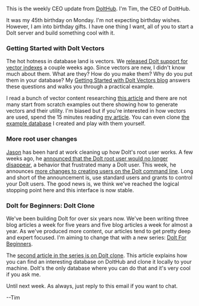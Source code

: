 This is the weekly CEO update from [DoltHub](https://www.dolthub.com/). I'm Tim, the CEO of DoltHub. 

It was my 45th birthday on Monday. I'm not expecting birthday wishes. However, I am into birthday gifts. I have one thing I want, all of you to start a Dolt server and build something cool with it.

### Getting Started with Dolt Vectors

The hot hotness in database land is vectors. We [released Dolt support for vector indexes](https://www.dolthub.com/blog/2025-01-16-announcing-vector-indexes/) a couple weeks ago. Since vectors are new, I didn't know much about them. What are they? How do you make them? Why do you put them in your database? My [Getting Started with Dolt Vectors blog](https://www.dolthub.com/blog/2025-02-06-getting-started-dolt-vectors/) answers these questions and walks you through a practical example. 

I read a bunch of vector content researching [this article](https://www.dolthub.com/blog/2025-02-06-getting-started-dolt-vectors/) and there are not many start from scratch examples out there showing how to generate vectors and their utility. I'm biased but if you're interested in how vectors are used, spend the 15 minutes reading [my article](https://www.dolthub.com/blog/2025-02-06-getting-started-dolt-vectors/). You can even clone [the example database](https://www.dolthub.com/repositories/timsehn/vector_example) I created and play with them yourself.

### More root user changes

[Jason](https://www.dolthub.com/team#jason) has been hard at work cleaning up how Dolt's root user works. A few weeks ago, he [announced that the Dolt root user would no longer disappear](https://www.dolthub.com/blog/2025-01-15-root-superuser-change/), a behavior that frustrated many a Dolt user. This week, he announces [more changes to creating users on the Dolt command line](https://www.dolthub.com/blog/2025-02-05-sql-server-removes-user-pass-args/). Long and short of the announcement is, use standard users and grants to control your Dolt users. The good news is, we think we've reached the logical stopping point here and this interface is now stable.

### Dolt for Beginners: Dolt Clone

We've been building Dolt for over six years now. We've been writing three blog articles a week for five years and five blog articles a week for almost a year. As we've produced more content, our articles tend to get pretty deep and expert focused. I'm aiming to change that with a new series: [Dolt For Beginners](https://www.dolthub.com/blog/2025-02-03-dolt-basics-clone/).

The [second article in the series is on Dolt clone](https://www.dolthub.com/blog/2025-02-03-dolt-basics-clone/). This article explains how you can find an interesting database on DoltHub and clone it locally to your machine. Dolt's the only database where you can do that and it's very cool if you ask me.

Until next week. As always, just reply to this email if you want to chat.

--Tim